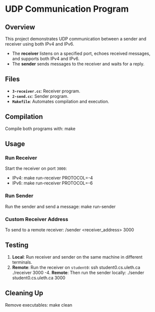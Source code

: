 # **UDP Communication Program**

## **Overview**
This project demonstrates UDP communication between a sender and receiver using both IPv4 and IPv6.

- The **receiver** listens on a specified port, echoes received messages, and supports both IPv4 and IPv6.
- The **sender** sends messages to the receiver and waits for a reply.

## **Files**
- **`3-receiver.cc`**: Receiver program.
- **`2-send.cc`**: Sender program.
- **`Makefile`**: Automates compilation and execution.

## **Compilation**
Compile both programs with: make

## **Usage**

### **Run Receiver**
Start the receiver on port `3000`:
- IPv4: make run-receiver PROTOCOL=-4
- IPv6: make run-receiver PROTOCOL=-6

### **Run Sender**
Run the sender and send a message: make run-sender

### **Custom Receiver Address**
To send to a remote receiver: /sender <receiver_address> 3000

## **Testing**
1. **Local**: Run receiver and sender on the same machine in different terminals.
2. **Remote**: Run the receiver on `student0`: ssh student0.cs.uleth.ca ./receiver 3000 -4.
**Remote**: Then run the sender locally: ./sender student0.cs.uleth.ca 3000

## **Cleaning Up**
Remove executables: make clean













